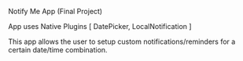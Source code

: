 Notify Me App (Final Project)

App uses Native Plugins [ DatePicker, LocalNotification ]

This app allows the user to setup custom notifications/reminders for a certain date/time combination.
